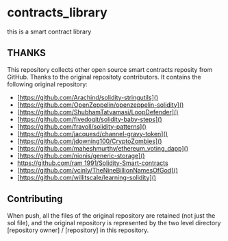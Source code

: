 # contracts_library

this is a smart contract library
## THANKS

This repository collects other open source smart contracts reposity from GitHub. Thanks to the original repositoty contributors. It contains the following original repository:
* [https://github.com/Arachind/solidity-stringutils]()
* [https://github.com/OpenZeppelin/openzeppelin-solidity]()
* [https://github.com/ShubhamTatvamasi/LoopDefender]()
* [https://github.com/fivedogit/solidity-baby-steps]()
* [https://github.com/fravoll/solidity-patterns]()
* [https://github.com/jacquesd/channel-gravy-token]()
* [https://github.com/jdowning100/CryptoZombies]()
* [https://github.com/maheshmurthy/ethereum_voting_dapp]()
* [https://github.com/nionis/generic-storage]()
* [https://github.com/ram 1991/Solidity-Smart-contracts]()
* [https://github.com/vcinly/TheNineBillionNamesOfGod]()
* [https://github.com/willitscale/learning-solidity]()
## Contributing
When push, all the files of the original repository are retained (not just the sol file), and the original repository is represented by the two level directory [repository owner] / [repository] in this repository.
